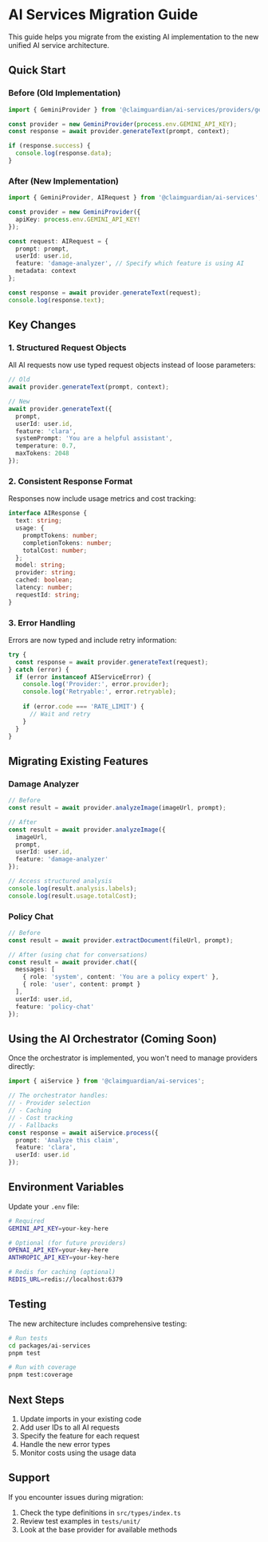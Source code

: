 # AI Services Migration Guide

This guide helps you migrate from the existing AI implementation to the new unified AI service architecture.

## Quick Start

### Before (Old Implementation)
```typescript
import { GeminiProvider } from '@claimguardian/ai-services/providers/gemini';

const provider = new GeminiProvider(process.env.GEMINI_API_KEY);
const response = await provider.generateText(prompt, context);

if (response.success) {
  console.log(response.data);
}
```

### After (New Implementation)
```typescript
import { GeminiProvider, AIRequest } from '@claimguardian/ai-services';

const provider = new GeminiProvider({
  apiKey: process.env.GEMINI_API_KEY!
});

const request: AIRequest = {
  prompt: prompt,
  userId: user.id,
  feature: 'damage-analyzer', // Specify which feature is using AI
  metadata: context
};

const response = await provider.generateText(request);
console.log(response.text);
```

## Key Changes

### 1. Structured Request Objects
All AI requests now use typed request objects instead of loose parameters:

```typescript
// Old
await provider.generateText(prompt, context);

// New
await provider.generateText({
  prompt,
  userId: user.id,
  feature: 'clara',
  systemPrompt: 'You are a helpful assistant',
  temperature: 0.7,
  maxTokens: 2048
});
```

### 2. Consistent Response Format
Responses now include usage metrics and cost tracking:

```typescript
interface AIResponse {
  text: string;
  usage: {
    promptTokens: number;
    completionTokens: number;
    totalCost: number;
  };
  model: string;
  provider: string;
  cached: boolean;
  latency: number;
  requestId: string;
}
```

### 3. Error Handling
Errors are now typed and include retry information:

```typescript
try {
  const response = await provider.generateText(request);
} catch (error) {
  if (error instanceof AIServiceError) {
    console.log('Provider:', error.provider);
    console.log('Retryable:', error.retryable);
    
    if (error.code === 'RATE_LIMIT') {
      // Wait and retry
    }
  }
}
```

## Migrating Existing Features

### Damage Analyzer
```typescript
// Before
const result = await provider.analyzeImage(imageUrl, prompt);

// After
const result = await provider.analyzeImage({
  imageUrl,
  prompt,
  userId: user.id,
  feature: 'damage-analyzer'
});

// Access structured analysis
console.log(result.analysis.labels);
console.log(result.usage.totalCost);
```

### Policy Chat
```typescript
// Before
const result = await provider.extractDocument(fileUrl, prompt);

// After (using chat for conversations)
const result = await provider.chat({
  messages: [
    { role: 'system', content: 'You are a policy expert' },
    { role: 'user', content: prompt }
  ],
  userId: user.id,
  feature: 'policy-chat'
});
```

## Using the AI Orchestrator (Coming Soon)

Once the orchestrator is implemented, you won't need to manage providers directly:

```typescript
import { aiService } from '@claimguardian/ai-services';

// The orchestrator handles:
// - Provider selection
// - Caching
// - Cost tracking
// - Fallbacks
const response = await aiService.process({
  prompt: 'Analyze this claim',
  feature: 'clara',
  userId: user.id
});
```

## Environment Variables

Update your `.env` file:
```bash
# Required
GEMINI_API_KEY=your-key-here

# Optional (for future providers)
OPENAI_API_KEY=your-key-here
ANTHROPIC_API_KEY=your-key-here

# Redis for caching (optional)
REDIS_URL=redis://localhost:6379
```

## Testing

The new architecture includes comprehensive testing:

```bash
# Run tests
cd packages/ai-services
pnpm test

# Run with coverage
pnpm test:coverage
```

## Next Steps

1. Update imports in your existing code
2. Add user IDs to all AI requests
3. Specify the feature for each request
4. Handle the new error types
5. Monitor costs using the usage data

## Support

If you encounter issues during migration:
1. Check the type definitions in `src/types/index.ts`
2. Review test examples in `tests/unit/`
3. Look at the base provider for available methods